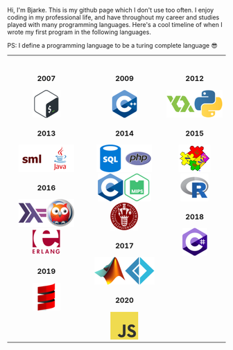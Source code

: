 Hi, I'm Bjarke. This is my github page which I don't use too often. I enjoy coding in my professional life, and have throughout my career and studies played with many programming languages. Here's a cool timeline of when I wrote my first program in the following languages.

PS: I define a programming language to be a turing complete language :sunglasses:
<table>
<th align="center" valign="top">
<img width="400" height="1">
  <h3>2007</h3>
  <img src="icons/Bash.png" title="Bash"/>
  <h3>2013</h3>
  <img src="icons/SML.png" title="SML"/><img src="icons/Java.png" title="Java"/>
  <h3>2016</h3>
  <img src="icons/Haskell.png" title="Haskell"/><img src="icons/Prolog.png" title="Prolog"/><img src="icons/Erlang.png" title="Erlang"/>
  <h3>2019</h3>
  <img src="icons/Scala.png" title="Scala"/>
</th>
<th align="center" valign="top">
<img width="400" height="1">
  <h3>2009</h3>
  <img src="icons/C++.png" title="C++"/>
  <h3>2014</h3>
  <img src="icons/SQL.png" title="SQL"/><img src="icons/PHP.png" title="PHP"/><img src="icons/C.png" title="C"/><img src="icons/MIPS Assembly.png" title="MIPS Assembly"/><img src="icons/FASTO.png" title="FASTO"/>
  <h3>2017</h3>
  <img src="icons/MATLAB.png" title="MATLAB"/><img src="icons/Fsharp.png" title="F#"/>
  <h3>2020</h3>
  <img src="icons/JavaScript.png" title="JavaScript"/>
</th>
<th align="center" valign="top">
<img width="294" height="1">
  <h3>2012</h3>
  <img src="icons/GML.png" title="GML"/><img src="icons/Python.png" title="Python"/>
  <h3>2015</h3>
  <img src="icons/NuSMV.gif" title="NuSMV"/><img src="icons/R.png" title="R"/>
  <h3>2018</h3>
  <img src="icons/Csharp.png" title="C#"/>
</th>
</table>
